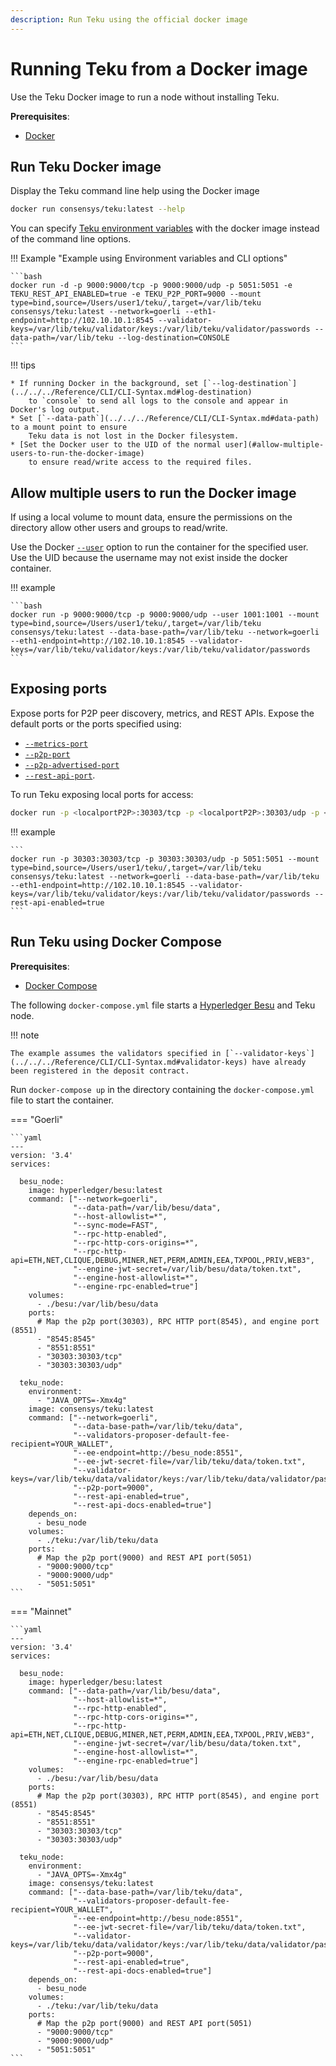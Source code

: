 ```yaml
---
description: Run Teku using the official docker image
---
```


# Running Teku from a Docker image

Use the Teku Docker image to run a node without installing Teku.

**Prerequisites**:

* [Docker](https://docs.docker.com/install/)

## Run Teku Docker image

Display the Teku command line help using the Docker image

```bash
docker run consensys/teku:latest --help
```

You can specify
[Teku environment variables](../../../Reference/CLI/CLI-Syntax.md#teku-environment-variables) with the
docker image instead of the command line options.

!!! Example "Example using Environment variables and CLI options"

    ```bash
    docker run -d -p 9000:9000/tcp -p 9000:9000/udp -p 5051:5051 -e TEKU_REST_API_ENABLED=true -e TEKU_P2P_PORT=9000 --mount type=bind,source=/Users/user1/teku/,target=/var/lib/teku consensys/teku:latest --network=goerli --eth1-endpoint=http://102.10.10.1:8545 --validator-keys=/var/lib/teku/validator/keys:/var/lib/teku/validator/passwords --data-path=/var/lib/teku --log-destination=CONSOLE
    ```

!!! tips

    * If running Docker in the background, set [`--log-destination`](../../../Reference/CLI/CLI-Syntax.md#log-destination)
        to `console` to send all logs to the console and appear in Docker's log output.
    * Set [`--data-path`](../../../Reference/CLI/CLI-Syntax.md#data-path) to a mount point to ensure
        Teku data is not lost in the Docker filesystem.
    * [Set the Docker user to the UID of the normal user](#allow-multiple-users-to-run-the-docker-image)
        to ensure read/write access to the required files.

## Allow multiple users to run the Docker image

If using a local volume  to mount data, ensure the permissions on the directory allow other
users and groups to read/write.

Use the Docker [`--user`](https://docs.docker.com/engine/reference/commandline/run/) option to run
the container for the specified user. Use the UID because the username may not exist inside the
docker container.

!!! example

    ```bash
    docker run -p 9000:9000/tcp -p 9000:9000/udp --user 1001:1001 --mount type=bind,source=/Users/user1/teku/,target=/var/lib/teku consensys/teku:latest --data-base-path=/var/lib/teku --network=goerli --eth1-endpoint=http://102.10.10.1:8545 --validator-keys=/var/lib/teku/validator/keys:/var/lib/teku/validator/passwords
    ```

## Exposing ports

Expose ports for P2P peer discovery, metrics, and REST APIs. Expose the default ports or the ports
specified using:

* [`--metrics-port`](../../../Reference/CLI/CLI-Syntax.md#metrics-port)
* [`--p2p-port`](../../../Reference/CLI/CLI-Syntax.md#p2p-port)
* [`--p2p-advertised-port`](../../../Reference/CLI/CLI-Syntax.md#p2p-advertised-port)
* [`--rest-api-port`](../../../Reference/CLI/CLI-Syntax.md#rest-api-port).

To run Teku exposing local ports for access:

```bash
docker run -p <localportP2P>:30303/tcp -p <localportP2P>:30303/udp -p <localportREST>:5051 consensys/teku:latest --network=<NETWORK> --data-base-path=<DATA_DIR> --eth1-endpoint=<URL> --validator-keys=<KEY_DIR>:<PASS_DIR> --rest-api-enabled=true
```

!!! example

    ```
    docker run -p 30303:30303/tcp -p 30303:30303/udp -p 5051:5051 --mount type=bind,source=/Users/user1/teku/,target=/var/lib/teku consensys/teku:latest --network=goerli --data-base-path=/var/lib/teku --eth1-endpoint=http://102.10.10.1:8545 --validator-keys=/var/lib/teku/validator/keys:/var/lib/teku/validator/passwords --rest-api-enabled=true
    ```

## Run Teku using Docker Compose

**Prerequisites**:

* [Docker Compose](https://docs.docker.com/compose/)

The following `docker-compose.yml` file starts a [Hyperledger Besu] and Teku node.

!!! note

    The example assumes the validators specified in [`--validator-keys`](../../../Reference/CLI/CLI-Syntax.md#validator-keys) have already
    been registered in the deposit contract.

Run `docker-compose up` in the directory containing the `docker-compose.yml` file
to start the container.

=== "Goerli"

    ```yaml
    ---
    version: '3.4'
    services:

      besu_node:
        image: hyperledger/besu:latest
        command: ["--network=goerli",
                  "--data-path=/var/lib/besu/data",
                  "--host-allowlist=*",
                  "--sync-mode=FAST",
                  "--rpc-http-enabled",
                  "--rpc-http-cors-origins=*",
                  "--rpc-http-api=ETH,NET,CLIQUE,DEBUG,MINER,NET,PERM,ADMIN,EEA,TXPOOL,PRIV,WEB3",
                  "--engine-jwt-secret=/var/lib/besu/data/token.txt",
                  "--engine-host-allowlist=*",
                  "--engine-rpc-enabled=true"]
        volumes:
          - ./besu:/var/lib/besu/data
        ports:
          # Map the p2p port(30303), RPC HTTP port(8545), and engine port (8551)
          - "8545:8545"
          - "8551:8551"
          - "30303:30303/tcp"
          - "30303:30303/udp"

      teku_node:
        environment:
          - "JAVA_OPTS=-Xmx4g"
        image: consensys/teku:latest
        command: ["--network=goerli",
                  "--data-base-path=/var/lib/teku/data",
                  "--validators-proposer-default-fee-recipient=YOUR_WALLET",
                  "--ee-endpoint=http://besu_node:8551",
                  "--ee-jwt-secret-file=/var/lib/teku/data/token.txt",
                  "--validator-keys=/var/lib/teku/data/validator/keys:/var/lib/teku/data/validator/passwords",
                  "--p2p-port=9000",
                  "--rest-api-enabled=true",
                  "--rest-api-docs-enabled=true"]
        depends_on:
          - besu_node
        volumes:
          - ./teku:/var/lib/teku/data
        ports:
          # Map the p2p port(9000) and REST API port(5051)
          - "9000:9000/tcp"
          - "9000:9000/udp"
          - "5051:5051"
    ```

=== "Mainnet"

    ```yaml
    ---
    version: '3.4'
    services:

      besu_node:
        image: hyperledger/besu:latest
        command: ["--data-path=/var/lib/besu/data",
                  "--host-allowlist=*",
                  "--rpc-http-enabled",
                  "--rpc-http-cors-origins=*",
                  "--rpc-http-api=ETH,NET,CLIQUE,DEBUG,MINER,NET,PERM,ADMIN,EEA,TXPOOL,PRIV,WEB3",
                  "--engine-jwt-secret=/var/lib/besu/data/token.txt",
                  "--engine-host-allowlist=*",
                  "--engine-rpc-enabled=true"]
        volumes:
          - ./besu:/var/lib/besu/data
        ports:
          # Map the p2p port(30303), RPC HTTP port(8545), and engine port (8551)
          - "8545:8545"
          - "8551:8551"
          - "30303:30303/tcp"
          - "30303:30303/udp"

      teku_node:
        environment:
          - "JAVA_OPTS=-Xmx4g"
        image: consensys/teku:latest
        command: ["--data-base-path=/var/lib/teku/data",
                  "--validators-proposer-default-fee-recipient=YOUR_WALLET",
                  "--ee-endpoint=http://besu_node:8551",
                  "--ee-jwt-secret-file=/var/lib/teku/data/token.txt",
                  "--validator-keys=/var/lib/teku/data/validator/keys:/var/lib/teku/data/validator/passwords",
                  "--p2p-port=9000",
                  "--rest-api-enabled=true",
                  "--rest-api-docs-enabled=true"]
        depends_on:
          - besu_node
        volumes:
          - ./teku:/var/lib/teku/data
        ports:
          # Map the p2p port(9000) and REST API port(5051)
          - "9000:9000/tcp"
          - "9000:9000/udp"
          - "5051:5051"
    ```

<!-- Links -->
[Hyperledger Besu]: https://besu.hyperledger.org/en/stable/
